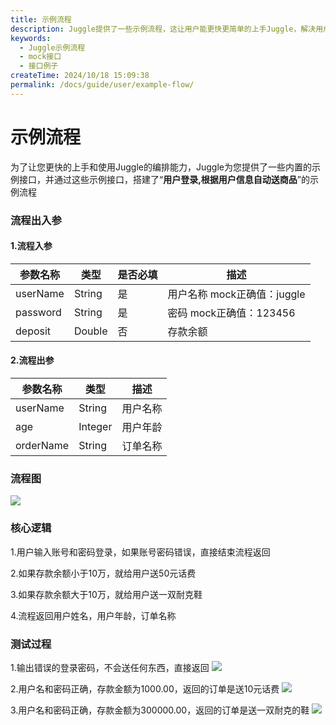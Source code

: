 ```yaml
---
title: 示例流程
description: Juggle提供了一些示例流程，这让用户能更快更简单的上手Juggle，解决用户上手困难的问题。
keywords:
  - Juggle示例流程
  - mock接口
  - 接口例子
createTime: 2024/10/18 15:09:38
permalink: /docs/guide/user/example-flow/
---
```


# 示例流程
为了让您更快的上手和使用Juggle的编排能力，Juggle为您提供了一些内置的示例接口，并通过这些示例接口，搭建了“**用户登录,根据用户信息自动送商品**”的示例流程

### 流程出入参

#### 1.流程入参

| 参数名称 | 类型   | 是否必填 | 描述                        |
| -------- | ------ | -------- | --------------------------- |
| userName | String | 是       | 用户名称 mock正确值：juggle |
| password | String | 是       | 密码  mock正确值：123456    |
| deposit  | Double | 否       | 存款余额                    |

#### 2.流程出参

| 参数名称  | 类型    | 描述     |
| --------- | ------- | -------- |
| userName  | String  | 用户名称 |
| age       | Integer | 用户年龄 |
| orderName | String  | 订单名称 |

### 流程图

![](/juggle/images/guide/user/flow_example.png)

### 核心逻辑

1.用户输入账号和密码登录，如果账号密码错误，直接结束流程返回

2.如果存款余额小于10万，就给用户送50元话费

3.如果存款余额大于10万，就给用户送一双耐克鞋

4.流程返回用户姓名，用户年龄，订单名称

### 测试过程

1.输出错误的登录密码，不会送任何东西，直接返回
![](/juggle/images/guide/user/flow_example_1.png)

2.用户名和密码正确，存款金额为1000.00，返回的订单是送10元话费
![](/juggle/images/guide/user/flow_example_2.png)


3.用户名和密码正确，存款金额为300000.00，返回的订单是送一双耐克的鞋
![](/juggle/images/guide/user/flow_example_3.png)


